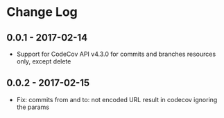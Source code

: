 # Change Log
## 0.0.1 - 2017-02-14
- Support for CodeCov API v4.3.0 for commits and branches resources only, except delete

## 0.0.2 - 2017-02-15
- Fix: commits from and to: not encoded URL result in codecov ignoring the params
